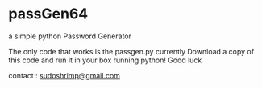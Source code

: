 # passGen64
a simple python Password Generator

The only code that works is the passgen.py currently
Download a copy of this code and run it in your box running python!
Good luck

contact : sudoshrimp@gmail.com
